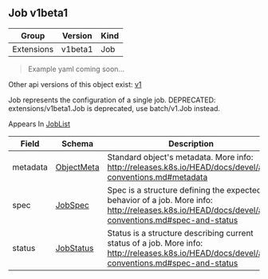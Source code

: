 ## Job v1beta1

Group        | Version     | Kind
------------ | ---------- | -----------
Extensions | v1beta1 | Job

> Example yaml coming soon...

<aside class="notice">Other api versions of this object exist: <a href="#job-v1">v1</a> </aside>

Job represents the configuration of a single job. DEPRECATED: extensions/v1beta1.Job is deprecated, use batch/v1.Job instead.

<aside class="notice">
Appears In  <a href="#joblist-v1beta1">JobList</a> </aside>

Field        | Schema     | Description
------------ | ---------- | -----------
metadata | [ObjectMeta](#objectmeta-v1) | Standard object's metadata. More info: http://releases.k8s.io/HEAD/docs/devel/api-conventions.md#metadata
spec | [JobSpec](#jobspec-v1beta1) | Spec is a structure defining the expected behavior of a job. More info: http://releases.k8s.io/HEAD/docs/devel/api-conventions.md#spec-and-status
status | [JobStatus](#jobstatus-v1beta1) | Status is a structure describing current status of a job. More info: http://releases.k8s.io/HEAD/docs/devel/api-conventions.md#spec-and-status

